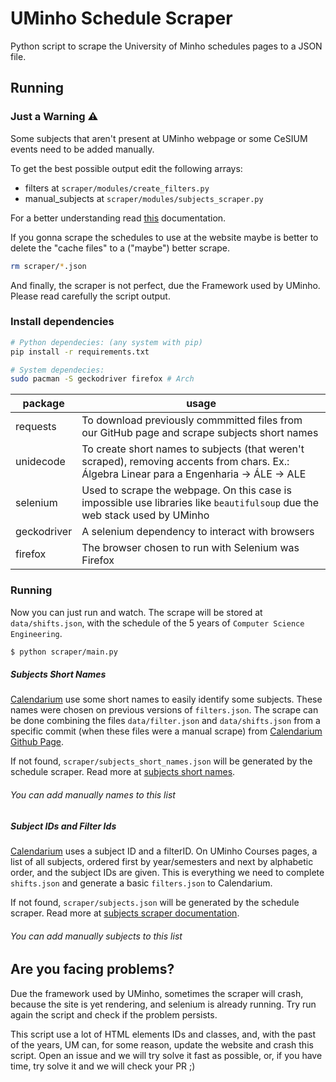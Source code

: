 # UMinho Schedule Scraper

Python script to scrape the University of Minho schedules pages to a JSON file.

## Running

### Just a Warning ⚠️

Some subjects that aren't present at UMinho webpage or some CeSIUM events need to be added manually.

To get the best possible output edit the following arrays:

- filters at `scraper/modules/create_filters.py`
- manual_subjects at `scraper/modules/subjects_scraper.py`

For a better understanding read [this](https://github.com/cesium/calendarium/tree/master/scraper/modules#subjects-short-name) documentation.

If you gonna scrape the schedules to use at the website maybe is better to delete the "cache files" to a ("maybe") better scrape.

```bash
rm scraper/*.json
```

And finally, the scraper is not perfect, due the Framework used by UMinho. Please read carefully the script output.

### Install dependencies

```bash
# Python dependecies: (any system with pip)
pip install -r requirements.txt

# System dependecies:
sudo pacman -S geckodriver firefox # Arch
```

| package     | usage                                                                                                                                      |
| ----------- | ------------------------------------------------------------------------------------------------------------------------------------------ |
| requests    | To download previously commmitted files from our GitHub page and scrape subjects short names                                                    |
| unidecode   | To create short names to subjects (that weren't scraped), removing accents from chars. Ex.: Álgebra Linear para a Engenharia -> ÁLE -> ALE |
| selenium    | Used to scrape the webpage. On this case is impossible use libraries like `beautifulsoup` due the web stack used by UMinho                 |
| geckodriver | A selenium dependency to interact with browsers                                                                                            |
| firefox     | The browser chosen to run with Selenium was Firefox                                                                                        |

### Running

Now you can just run and watch. The scrape will be stored at `data/shifts.json`, with the schedule of the 5 years of `Computer Science Engineering`.

```bash
$ python scraper/main.py
```

##### Subjects Short Names

[Calendarium](https://calendario.cesium.di.uminho.pt/) use some short names to easily identify some subjects. These names were chosen on previous versions of `filters.json`. The scrape can be done combining the files `data/filter.json` and `data/shifts.json` from a specific commit (when these files were a manual scrape) from [Calendarium Github Page](https://github.com/cesium/calendarium).

If not found, `scraper/subjects_short_names.json` will be generated by the schedule scraper. Read more at [subjects short names](./modules/README.md#subjects_short_names).

###### You can add manually names to this list

##### Subject IDs and Filter Ids

[Calendarium](https://calendario.cesium.di.uminho.pt/) uses a subject ID and a filterID. On UMinho Courses pages, a list of all subjects, ordered first by year/semesters and next by alphabetic order, and the subject IDs are given. This is everything we need to complete `shifts.json` and generate a basic `filters.json` to Calendarium.

If not found, `scraper/subjects.json` will be generated by the schedule scraper. Read more at [subjects scraper documentation](./modules/README.md#subject-id-and-a-filter-id-scraper).

###### You can add manually subjects to this list

## Are you facing problems?

Due the framework used by UMinho, sometimes the scraper will crash, because the site is yet rendering, and selenium is already running. Try run again the script and check if the problem persists.

This script use a lot of HTML elements IDs and classes, and, with the past of the years, UM can, for some reason, update the website and crash this script. Open an issue and we will try solve it fast as possible, or, if you have time, try solve it and we will check your PR ;)
